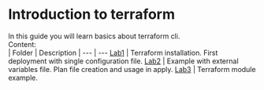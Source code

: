 # Introduction to terraform
In this guide you will learn basics about terraform cli.  
Content:  
| Folder | Description |
--- | --- 
[Lab1](Lab1/README.md) | Terraform installation. First deployment with single configuration file.
[Lab2](Lab2/README.md) | Example with external variables file. Plan file creation and usage in apply.
[Lab3](Lab3/README.md) | Terraform module example.

